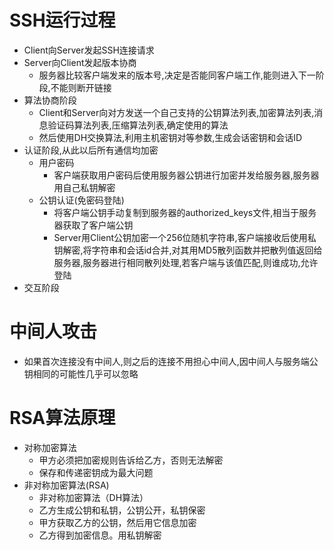 # SSH运行过程 

* Client向Server发起SSH连接请求
* Server向Client发起版本协商
  * 服务器比较客户端发来的版本号,决定是否能同客户端工作,能则进入下一阶段,不能则断开链接
* 算法协商阶段
  * Client和Server向对方发送一个自己支持的公钥算法列表,加密算法列表,消息验证码算法列表,压缩算法列表,确定使用的算法
  * 然后使用DH交换算法,利用主机密钥对等参数,生成会话密钥和会话ID
* 认证阶段,从此以后所有通信均加密 
  * 用户密码
    * 客户端获取用户密码后使用服务器公钥进行加密并发给服务器,服务器用自己私钥解密
  * 公钥认证(免密码登陆)
    * 将客户端公钥手动复制到服务器的authorized_keys文件,相当于服务器获取了客户端公钥
    * Server用Client公钥加密一个256位随机字符串,客户端接收后使用私钥解密,将字符串和会话id合并,对其用MD5散列函数并把散列值返回给服务器,服务器进行相同散列处理,若客户端与该值匹配,则谁成功,允许登陆
* 交互阶段

# 中间人攻击 

* 如果首次连接没有中间人,则之后的连接不用担心中间人,因中间人与服务端公钥相同的可能性几乎可以忽略

# RSA算法原理

* 对称加密算法
  * 甲方必须把加密规则告诉给乙方，否则无法解密
  * 保存和传递密钥成为最大问题
* 非对称加密算法(RSA)
  * 非对称加密算法（DH算法）
  * 乙方生成公钥和私钥，公钥公开，私钥保密
  * 甲方获取乙方的公钥，然后用它信息加密
  * 乙方得到加密信息。用私钥解密